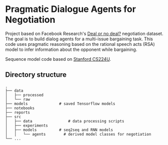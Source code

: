 Pragmatic Dialogue Agents for Negotiation
=======================

Project based on Facebook Research's [Deal or no deal?](https://code.fb.com/applied-machine-learning/deal-or-no-deal-training-ai-bots-to-negotiate/) negotiation dataset. The goal is to build dialog agents
for a multi-issue bargaining task. This code uses pragmatic reasoning based on the rational speech acts
(RSA) model to infer information about the opponent while bargaining.

Sequence model code based on [Stanford CS224U](https://github.com/cgpotts/cs224u).

## Directory structure

```
.
├── data        			
│   ├── processed
│   └── raw
├── models 				# saved Tensorflow models  
├── notebooks
├── reports
├── src                           
│   ├── data    		    # data processing scripts
│   ├── experiments
│   ├── models        	# seq2seq and RNN models
│   │ 	└── agents  	  # derived model classes for negotiation
└── ...
```

